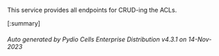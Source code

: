 






This service provides all endpoints for CRUD-ing the ACLs.

[:summary]

###### Auto generated by Pydio Cells Enterprise Distribution v4.3.1 on 14-Nov-2023
